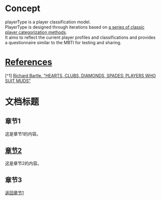 # Concept
playerType is a player classification model.<br>
PlayerType is designed through iterations based on [a series of classic player categorization methods](References).<br>
It aims to reflect the current player profiles and classifications and provides a questionnaire similar to the MBTI for testing and sharing.<br>
# [References](References)
[^1] [Richard Bartle. "HEARTS, CLUBS, DIAMONDS, SPADES: PLAYERS WHO SUIT MUDS"](https://mud.co.uk/richard/hcds.htm)

# 文档标题

## 章节1

这是章节1的内容。

## [章节2](#chapter2)

这是章节2的内容。

## 章节3

[返回章节1](#chapter1)
